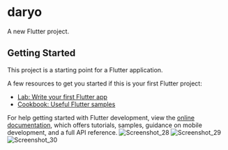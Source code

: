 # daryo

A new Flutter project.

## Getting Started

This project is a starting point for a Flutter application.

A few resources to get you started if this is your first Flutter project:

- [Lab: Write your first Flutter app](https://docs.flutter.dev/get-started/codelab)
- [Cookbook: Useful Flutter samples](https://docs.flutter.dev/cookbook)

For help getting started with Flutter development, view the
[online documentation](https://docs.flutter.dev/), which offers tutorials,
samples, guidance on mobile development, and a full API reference.
![Screenshot_28](https://user-images.githubusercontent.com/108320639/193224983-885f239b-2538-47ef-923f-f2fb6bc504d7.png)
![Screenshot_29](https://user-images.githubusercontent.com/108320639/193225004-9c578d33-1897-4f6e-80dd-e9e0952747a9.png)
![Screenshot_30](https://user-images.githubusercontent.com/108320639/193225016-f5286d3f-ea43-46b0-baf5-8d775064fd0c.png)
